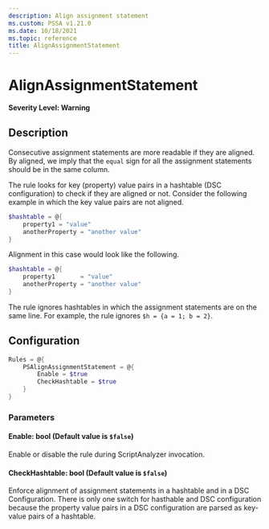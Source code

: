 ```yaml
---
description: Align assignment statement
ms.custom: PSSA v1.21.0
ms.date: 10/18/2021
ms.topic: reference
title: AlignAssignmentStatement
---
```

# AlignAssignmentStatement

**Severity Level: Warning**

## Description

Consecutive assignment statements are more readable if they are aligned. By aligned, we imply that
the `equal` sign for all the assignment statements should be in the same column.

The rule looks for key (property) value pairs in a hashtable (DSC configuration) to check if they
are aligned or not. Consider the following example in which the key value pairs are not aligned.

```powershell
$hashtable = @{
    property1 = "value"
    anotherProperty = "another value"
}
```

Alignment in this case would look like the following.

```powershell
$hashtable = @{
    property1       = "value"
    anotherProperty = "another value"
}
```

The rule ignores hashtables in which the assignment statements are on the same line. For example,
the rule ignores `$h = {a = 1; b = 2}`.

## Configuration

```powershell
Rules = @{
    PSAlignAssignmentStatement = @{
        Enable = $true
        CheckHashtable = $true
    }
}
```

### Parameters

#### Enable: bool (Default value is `$false`)

Enable or disable the rule during ScriptAnalyzer invocation.

#### CheckHashtable: bool (Default value is `$false`)

Enforce alignment of assignment statements in a hashtable and in a DSC Configuration. There is only
one switch for hasthable and DSC configuration because the property value pairs in a DSC
configuration are parsed as key-value pairs of a hashtable.
